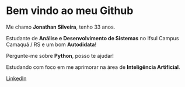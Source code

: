 <h1>
Bem vindo ao meu Github
</h1>

Me chamo **Jonathan Silveira**, tenho 33 anos.

Estudante de **Análise e Desenvolvimento de Sistemas** no Ifsul Campus Camaquã / RS e um bom **Autodidata**!

Pergunte-me sobre **Python**, posso te ajudar!

Estudando com foco em me aprimorar na área de **Inteligência Artificial**.



[LinkedIn](https://www.linkedin.com/in/jonathan-silveira-51688a86/)








<!--
**jonathansilveira1987/jonathansilveira1987** is a ✨ _special_ ✨ repository because its `README.md` (this file) appears on your GitHub profile.

Here are some ideas to get you started:

- 🔭 I’m currently working on ...
- 🌱 I’m currently learning ...
- 👯 I’m looking to collaborate on ...
- 🤔 I’m looking for help with ...
- 💬 Ask me about ...
- 📫 How to reach me: ...
- 😄 Pronouns: ...
- ⚡ Fun fact: ...
-->
